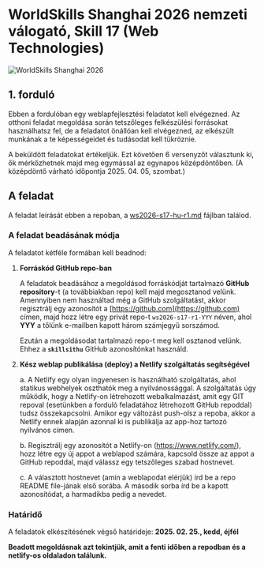# WorldSkills Shanghai 2026 nemzeti válogató, Skill 17 (Web Technologies)

![WorldSkills Shanghai 2026](https://s3-eu-west-1.amazonaws.com/szakmavilag/d52c16bc-bcc1-47b6-93bd-55d69d69a169-w1280.webp)

## 1. forduló

Ebben a fordulóban egy weblapfejlesztési feladatot kell elvégezned. Az otthoni feladat megoldása során tetszőleges felkészülési forrásokat használhatsz fel, de a feladatot önállóan kell elvégezned, az elkészült munkának a te képességeidet és tudásodat kell tükröznie.

A beküldött feladatokat értékeljük. Ezt követően 6 versenyzőt választunk ki, ők mérkőzhetnek majd meg egymással az egynapos középdöntőben. (A középdöntő várható időpontja 2025. 04. 05, szombat.)

## A feladat

A feladat leírását ebben a repoban, a [ws2026-s17-hu-r1.md](ws2026-s17-hu-r1.md) fájlban találod.

### A feladat beadásának módja

A feladatot kétféle formában kell beadnod:

1. **Forráskód GitHub repo-ban**

   A feladatok beadásához a megoldásod forráskódját tartalmazó **GitHub repository**-t (a továbbiakban repo) kell majd megosztanod velünk. Amennyiben nem használtad még a GitHub szolgáltatást, akkor regisztrálj egy azonosítót a [https://github.com](https://github.com) címen, majd hozz létre egy privát repo-t `ws2026-s17-r1-YYY` néven, ahol **YYY** a tőlünk e-mailben kapott három számjegyű sorszámod.

   Ezután a megoldásodat tartalmazó repo-t meg kell osztanod velünk. Ehhez a **`skillsithu`** GitHub azonosítónkat használd.

2. **Kész weblap publikálása (deploy) a Netlify szolgáltatás segítségével**

   a. A Netlify egy olyan ingyenesen is használható szolgáltatás, ahol statikus webhelyek oszthatók meg a nyilvánossággal. A szolgáltatás úgy működik, hogy a Netlify-on létrehozott webalkalmazást, amit egy GIT repoval (esetünkben a forduló feladatához létrehozott GitHub repoddal) tudsz összekapcsolni. Amikor egy változást push-olsz a repoba, akkor a Netlify ennek alapján azonnal ki is publikálja az app-hoz tartozó nyilvános címen.

   b. Regisztrálj egy azonosítót a Netlify-on (https://www.netlify.com/), hozz létre egy új appot a weblapod számára, kapcsold össze az appot a GitHub repoddal, majd válassz egy tetszőleges szabad hostnevet.

   c. A választott hostnevet (amin a weblapodat elérjük) írd be a repo README file-jának első sorába. A második sorba írd be a kapott azonosítódat, a harmadikba pedig a nevedet.

### Határidő

A feladatok elkészítésének végső határideje: **2025. 02. 25., kedd, éjfél**

**Beadott megoldásnak azt tekintjük, amit a fenti időben a repodban és a netlify-os oldaladon találunk.**
